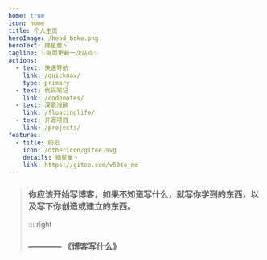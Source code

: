 ```yaml
---
home: true
icon: home
title: 个人主页
heroImage: /head_boke.png
heroText: 摘星童丶
tagline: ✨每周更新一次站点✨
actions:
  - text: 快速导航
    link: /quicknav/
    type: primary
  - text: 代码笔记
    link: /codenotes/
  - text: 深歌浅醉
    link: /floatinglife/
  - text: 开源项目
    link: /projects/
features:
  - title: 码云
    icon: /othericon/gitee.svg
    details: 摘星童丶
    link: https://gitee.com/v50to_me
---
```

   >### 你应该开始写博客，如果不知道写什么，就写你学到的东西，以及写下你创造或建立的东西。
   >::: right
   >###                                                                   ———— 《博客写什么》